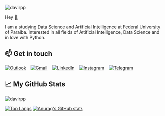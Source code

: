 ![davirpp](https://i.imgur.com/TQfUN8m.png)

Hey 👋,

I am a studying Data Science and Artificial Intelligence at Federal University of Paraiba. Interested in all fields of Artificial Intelligence, Data Science and in love with Python.

## 📫 Get in touch
[![Outlook](https://imgur.com/ffeGI3B.png)](mailto:davirpp@hotmail.com) &ensp;
[![Gmail](https://imgur.com/RpheCdT.png)](mailto:davirpp.ds@gmail.com) &ensp;
[![LinkedIn](https://i.imgur.com/rgMtwhO.png)](https://www.linkedin.com/in/davi-ribeiro-9a23731a2/) &ensp;
[![Instagram](https://imgur.com/vTLXp4I.png)](https://instagram.com/davirpp) &ensp;
[![Telegram](https://imgur.com/UtqC4ks.png)](https://t.me/Davirpp) &ensp;


## &#x1f4c8; My GitHub Stats

<p align="left"> <img src="https://komarev.com/ghpvc/?username=davirpp&label=Profile%20views&color=0e75b6&style=flat" alt="davirpp" /> </p>

[![Top Langs](https://github-readme-stats.vercel.app/api/top-langs/?username=davirpp&layout=compact&theme=algolia&icon_color=fb8b28)](https://github.com/anuraghazra/github-readme-stats)
[![Anurag's GitHub stats](https://github-readme-stats.vercel.app/api?username=davirpp&hide=contribs,issues&show_icons=true&theme=algolia&icon_color=fb8b28&include_all_commits=true)](https://github.com/anuraghazra/github-readme-stats)
